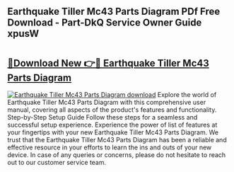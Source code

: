 ## Earthquake Tiller Mc43 Parts Diagram PDf Free Download - Part-DkQ Service Owner Guide xpusW

# <h2><a href="http://dfjwtr.blite.top/?on=Earthquake+Tiller+Mc43+Parts+Diagram">🔗Download New 👉🔴 Earthquake Tiller Mc43 Parts Diagram</a></h2>

[![Earthquake Tiller Mc43 Parts Diagram download](https://i.imgur.com/lujVjoI.png)](http://dfjwtr.blite.top/?on=Earthquake+Tiller+Mc43+Parts+Diagram)
Explore the world of Earthquake Tiller Mc43 Parts Diagram with this comprehensive user manual, covering all aspects of the product's features and functionality. Step-by-Step Setup Guide Follow these steps for a seamless and successful setup experience. Experience the power of list of features at your fingertips with your new Earthquake Tiller Mc43 Parts Diagram. We trust that the Earthquake Tiller Mc43 Parts Diagram has been a reliable and effective resource in your efforts to learn the ins and outs of your new device. In case of any queries or concerns, please do not hesitate to reach out to our customer service team.
